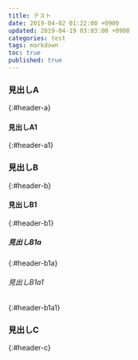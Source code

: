 ```yaml
---
title: テスト
date: 2019-04-02 01:22:00 +0900
updated: 2019-04-19 03:03:00 +0900
categories: test
tags: markdown
toc: true
published: true
---
```

### 見出しA
{:#header-a}

#### 見出しA1
{:#header-a1}

### 見出しB
{:#header-b}

#### 見出しB1
{:#header-b1}

##### 見出しB1a
{:#header-b1a}

###### 見出しB1a1
{:#header-b1a1}

### 見出しC
{:#header-c}

